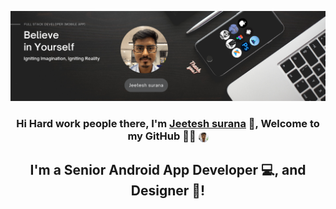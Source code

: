 <p align="center">
  <a href="http://bitly.com/jeeteshportfolio" target="_blank" rel="noreferrer"></a>
  <img src="https://github.com/suranajeetesh/suranajeetesh/blob/4fae55e3f13275d25a89841bc601db2cf33bcd00/img/Jeetesh%20surana.png" alt="my banner"></a>
</p>



<h3 align="center">
  Hi Hard work people there, I'm <a href="http://bitly.com/jeeteshportfolio" target="_blank" rel="noreferrer">Jeetesh surana</a> 👋, Welcome to my GitHub 👨‍💻 <img align="center" src="https://raw.githubusercontent.com/jeeteshsurana/MyPublicData/main/profile/rounded_corner.png" alt="my profile" height="16" width="16"> 
</h3>
<h2 align="center">
I'm a Senior Android App Developer 💻, and Designer 🎨!
</h2> 

<!--
**suranajeetesh/suranajeetesh** is a ✨ _special_ ✨ repository because its `README.md` (this file) appears on your GitHub profile.

Here are some ideas to get you started:

- 🔭 I’m currently working on Parallel Quintillion Coders
- 🌱 I’m currently learning Compose KMM
- 📫 How to reach me: +91 9057516113 (Whats app)
- 😄 Pronouns: He/Him
- 👯 I’m looking to collaborate on compose KMM projects
- 🤔 I’m looking for help with KMM
- 💬 Ask me about for development android/ios application
- ⚡ Fun fact: I have full time freelancer
-->
